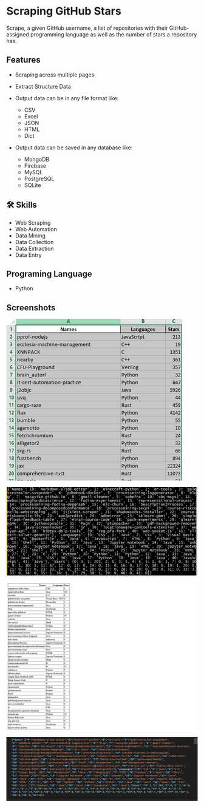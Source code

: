 
# Scraping GitHub Stars

Scrape, a given GitHub username,
a list of repositories with their GitHub-assigned programming language as well as the
number of stars a repository has.



## Features

- Scraping across multiple pages
- Extract Structure Data
- Output data can be in any file format like:
    -   CSV
    -   Excel
    -   JSON
    -   HTML
    -   Dict

- Output data can be saved in any database like:
    -   MongoDB
    -   Firebase
    -   MySQL
    -   PostgreSQL
    -   SQLite


## 🛠 Skills
- Web Scraping
- Web Automation
- Data Mining
- Data Collection
- Data Extraction
- Data Entry
## Programing Language
- Python
## Screenshots
![Excel Output](https://github.com/SulemanMughal/Scraping-GitHub-Stars/blob/main/demo.PNG)

![Dictionary Output](https://github.com/SulemanMughal/Scraping-GitHub-Stars/blob/main/dict.png)

![HTML Output](https://github.com/SulemanMughal/Scraping-GitHub-Stars/blob/main/dmeo_table.png)

![JSON Output](https://github.com/SulemanMughal/Scraping-GitHub-Stars/blob/main/json_output.PNG)

